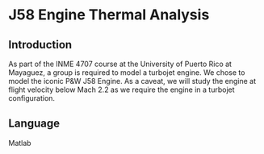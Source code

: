 # J58 Engine Thermal Analysis

## Introduction

As part of the INME 4707 course at the University of Puerto Rico at Mayaguez, a group is required to model a turbojet engine. We chose to model the iconic P&W J58 Engine. As a caveat, we will study the engine at flight velocity below Mach 2.2 as we require the engine in a turbojet configuration.

## Language
Matlab
